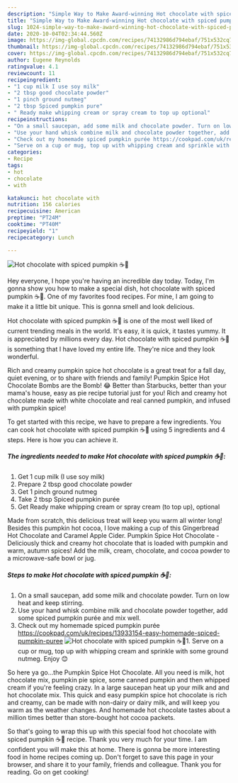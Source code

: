 ```yaml
---
description: "Simple Way to Make Award-winning Hot chocolate with spiced pumpkin ☕️🧡"
title: "Simple Way to Make Award-winning Hot chocolate with spiced pumpkin ☕️🧡"
slug: 1024-simple-way-to-make-award-winning-hot-chocolate-with-spiced-pumpkin
date: 2020-10-04T02:34:44.560Z
image: https://img-global.cpcdn.com/recipes/74132986d794ebaf/751x532cq70/hot-chocolate-with-spiced-pumpkin-☕️🧡-recipe-main-photo.jpg
thumbnail: https://img-global.cpcdn.com/recipes/74132986d794ebaf/751x532cq70/hot-chocolate-with-spiced-pumpkin-☕️🧡-recipe-main-photo.jpg
cover: https://img-global.cpcdn.com/recipes/74132986d794ebaf/751x532cq70/hot-chocolate-with-spiced-pumpkin-☕️🧡-recipe-main-photo.jpg
author: Eugene Reynolds
ratingvalue: 4.1
reviewcount: 11
recipeingredient:
- "1 cup milk I use soy milk"
- "2 tbsp good chocolate powder"
- "1 pinch ground nutmeg"
- "2 tbsp Spiced pumpkin pure"
- " Ready make whipping cream or spray cream to top up optional"
recipeinstructions:
- "On a small saucepan, add some milk and chocolate powder. Turn on low heat and keep stirring."
- "Use your hand whisk combine milk and chocolate powder together, add some spiced pumpkin purée and mix well."
- "Check out my homemade spiced pumpkin purée https://cookpad.com/uk/recipes/13933154-easy-homemade-spiced-pumpkin-puree"
- "Serve on a cup or mug, top up with whipping cream and sprinkle with some ground nutmeg. Enjoy 😊"
categories:
- Recipe
tags:
- hot
- chocolate
- with

katakunci: hot chocolate with 
nutrition: 156 calories
recipecuisine: American
preptime: "PT24M"
cooktime: "PT40M"
recipeyield: "1"
recipecategory: Lunch

---
```



![Hot chocolate with spiced pumpkin ☕️🧡](https://img-global.cpcdn.com/recipes/74132986d794ebaf/751x532cq70/hot-chocolate-with-spiced-pumpkin-☕️🧡-recipe-main-photo.jpg)

Hey everyone, I hope you're having an incredible day today. Today, I'm gonna show you how to make a special dish, hot chocolate with spiced pumpkin ☕️🧡. One of my favorites food recipes. For mine, I am going to make it a little bit unique. This is gonna smell and look delicious.

Hot chocolate with spiced pumpkin ☕️🧡 is one of the most well liked of current trending meals in the world. It's easy, it is quick, it tastes yummy. It is appreciated by millions every day. Hot chocolate with spiced pumpkin ☕️🧡 is something that I have loved my entire life. They're nice and they look wonderful.

Rich and creamy pumpkin spice hot chocolate is a great treat for a fall day, quiet evening, or to share with friends and family! Pumpkin Spice Hot Chocolate Bombs are the Bomb! 😂 Better than Starbucks, better than your mama&#39;s house, easy as pie recipe tutorial just for you! Rich and creamy hot chocolate made with white chocolate and real canned pumpkin, and infused with pumpkin spice!


To get started with this recipe, we have to prepare a few ingredients. You can cook hot chocolate with spiced pumpkin ☕️🧡 using 5 ingredients and 4 steps. Here is how you can achieve it.

<!--inarticleads1-->

##### The ingredients needed to make Hot chocolate with spiced pumpkin ☕️🧡:

1. Get 1 cup milk (I use soy milk)
1. Prepare 2 tbsp good chocolate powder
1. Get 1 pinch ground nutmeg
1. Take 2 tbsp Spiced pumpkin purée
1. Get  Ready make whipping cream or spray cream (to top up), optional


Made from scratch, this delicious treat will keep you warm all winter long! Besides this pumpkin hot cocoa, I love making a cup of this Gingerbread Hot Chocolate and Caramel Apple Cider. Pumpkin Spice Hot Chocolate - Deliciously thick and creamy hot chocolate that is loaded with pumpkin and warm, autumn spices! Add the milk, cream, chocolate, and cocoa powder to a microwave-safe bowl or jug. 

<!--inarticleads2-->

##### Steps to make Hot chocolate with spiced pumpkin ☕️🧡:

1. On a small saucepan, add some milk and chocolate powder. Turn on low heat and keep stirring.
1. Use your hand whisk combine milk and chocolate powder together, add some spiced pumpkin purée and mix well.
1. Check out my homemade spiced pumpkin purée https://cookpad.com/uk/recipes/13933154-easy-homemade-spiced-pumpkin-puree
<img src="//assets-global.cpcdn.com/assets/icons/button_play-2c75c40dde080a61004c1f40b05d8f140eaff45d7e9e6481dc71c63d2e7c4909.png" alt="Hot chocolate with spiced pumpkin ☕️🧡">1. Serve on a cup or mug, top up with whipping cream and sprinkle with some ground nutmeg. Enjoy 😊


So here ya go…the Pumpkin Spice Hot Chocolate. All you need is milk, hot chocolate mix, pumpkin pie spice, some canned pumpkin and then whipped cream if you&#39;re feeling crazy. In a large saucepan heat up your milk and and hot chocolate mix. This quick and easy pumpkin spice hot chocolate is rich and creamy, can be made with non-dairy or dairy milk, and will keep you warm as the weather changes. And homemade hot chocolate tastes about a million times better than store-bought hot cocoa packets. 

So that's going to wrap this up with this special food hot chocolate with spiced pumpkin ☕️🧡 recipe. Thank you very much for your time. I am confident you will make this at home. There is gonna be more interesting food in home recipes coming up. Don't forget to save this page in your browser, and share it to your family, friends and colleague. Thank you for reading. Go on get cooking!
